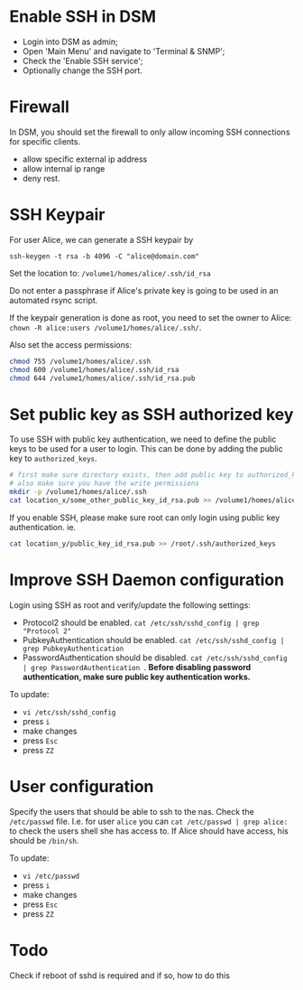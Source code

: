 # Enable SSH in DSM
- Login into DSM as admin;
- Open 'Main Menu' and navigate to 'Terminal & SNMP';
- Check the 'Enable SSH service';
- Optionally change the SSH port.


# Firewall
In DSM, you should set the firewall to only allow incoming SSH connections for specific clients.
- allow specific external ip address
- allow internal ip range
- deny rest.


# SSH Keypair
For user Alice, we can generate a SSH keypair by

``
ssh-keygen -t rsa -b 4096 -C "alice@domain.com"
``

Set the location to: `/volume1/homes/alice/.ssh/id_rsa`


Do not enter a passphrase if Alice's private key is going to be used in an automated rsync script.


If the keypair generation is done as root, you need to set the owner to Alice: `chown -R alice:users /volume1/homes/alice/.ssh/`.

Also set the access permissions:

```bash
chmod 755 /volume1/homes/alice/.ssh
chmod 600 /volume1/homes/alice/.ssh/id_rsa
chmod 644 /volume1/homes/alice/.ssh/id_rsa.pub
```

# Set public key as SSH authorized key
To use SSH with public key authentication, we need to define the public keys to be used for a user to login. This can be done by adding the public key to `authorized_keys`.

```bash
# first make sure directory exists, then add public key to authorized_keys.
# also make sure you have the write permissions
mkdir -p /volume1/homes/alice/.ssh
cat location_x/some_other_public_key_id_rsa.pub >> /volume1/homes/alice/.ssh/authorized_keys
```

If you enable SSH, please make sure root can only login using public key authentication.
ie. 
```bash
cat location_y/public_key_id_rsa.pub >> /root/.ssh/authorized_keys
``` 


# Improve SSH Daemon configuration
Login using SSH as root and verify/update the following settings:

- Protocol2 should be enabled. `cat /etc/ssh/sshd_config | grep "Protocol 2"`
- PubkeyAuthentication should be enabled. `cat /etc/ssh/sshd_config | grep PubkeyAuthentication`
- PasswordAuthentication should be disabled. `cat /etc/ssh/sshd_config | grep PasswordAuthentication `. **Before disabling password authentication, make sure public key authentication works.**

To update:
- `vi /etc/ssh/sshd_config`
- press `i`
- make changes
- press `Esc`
- press `ZZ`



# User configuration
Specify the users that should be able to ssh to the nas. Check the `/etc/passwd` file.
I.e. for user `alice` you can `cat /etc/passwd | grep alice:` to check the users shell she has access to. If Alice should have access, his should be `/bin/sh`.

To update:
- `vi /etc/passwd`
- press `i`
- make changes
- press `Esc`
- press `ZZ`

## 

# Todo
Check if reboot of sshd is required and if so, how to do this